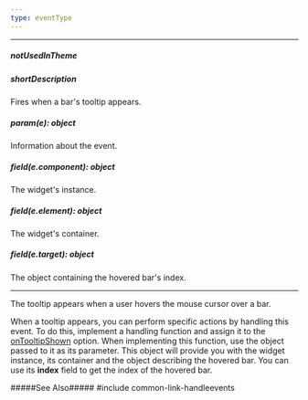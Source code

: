 ```yaml
---
type: eventType
---
```

---
##### notUsedInTheme

##### shortDescription
Fires when a bar's tooltip appears.

##### param(e): object
Information about the event.

##### field(e.component): object
The widget's instance.

##### field(e.element): object
The widget's container.

##### field(e.target): object
The object containing the hovered bar's index.

---
The tooltip appears when a user hovers the mouse cursor over a bar. 

When a tooltip appears, you can perform specific actions by handling this event. To do this, implement a handling function and assign it to the [onTooltipShown](/api-reference/20%20Data%20Visualization%20Widgets/dxBarGauge/1%20Configuration/onTooltipShown.md '/Documentation/ApiReference/Data_Visualization_Widgets/dxBarGauge/Configuration/#onTooltipShown') option. When implementing this function, use the object passed to it as its parameter. This object will provide you with the widget instance, its container and the object describing the hovered bar. You can use its **index** field to get the index of the hovered bar.

#####See Also#####
#include common-link-handleevents